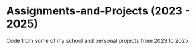 # Assignments-and-Projects (2023 - 2025)
Code from some of my school and personal projects from 2023 to 2025
